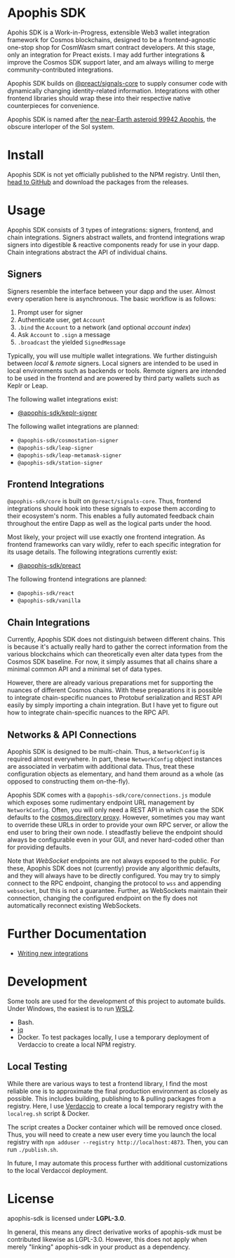 # Apophis SDK
Apohis SDK is a Work-in-Progress, extensible Web3 wallet integration framework for Cosmos blockchains, designed to be a frontend-agnostic one-stop shop for CosmWasm smart contract developers. At this stage, only an integration for Preact exists. I may add further integrations & improve the Cosmos SDK support later, and am always willing to merge community-contributed integrations.

Apophis SDK builds on [@preact/signals-core](https://www.npmjs.com/package/@preact/signals-core) to supply consumer code with dynamically changing identity-related information. Integrations with other frontend libraries should wrap these into their respective native counterpieces for convenience.

Apophis SDK is named after [the near-Earth asteroid 99942 Apophis](https://en.wikipedia.org/wiki/99942_Apophis), the obscure interloper of the Sol system.

# Install
Apophis SDK is not yet officially published to the NPM registry. Until then, [head to GitHub](https://github.com/kiruse/apophis-sdk) and download the packages from the releases.

# Usage
Apophis SDK consists of 3 types of integrations: signers, frontend, and chain integrations. Signers abstract wallets, and frontend integrations wrap signers into digestible & reactive components ready for use in your dapp. Chain integrations abstract the API of individual chains.

## Signers
Signers resemble the interface between your dapp and the user. Almost every operation here is asynchronous. The basic workflow is as follows:

1. Prompt user for signer
2. Authenticate user, get `Account`
3. `.bind` the `Account` to a network (and optional *account index*)
4. Ask `Account` to `.sign` a message
5. `.broadcast` the yielded `SignedMessage`

Typically, you will use multiple wallet integrations. We further distinguish between *local* & *remote* signers. Local signers are intended to be used in local environments such as backends or tools. Remote signers are intended to be used in the frontend and are powered by third party wallets such as Keplr or Leap.

The following wallet integrations exist:

- [@apophis-sdk/keplr-signer](packages/keplr-signer/README.md)

The following wallet integrations are planned:

- `@apophis-sdk/cosmostation-signer`
- `@apophis-sdk/leap-signer`
- `@apophis-sdk/leap-metamask-signer`
- `@apophis-sdk/station-signer`

## Frontend Integrations
`@apophis-sdk/core` is built on `@preact/signals-core`. Thus, frontend integrations should hook into these signals to expose them according to their ecosystem's norm. This enables a fully automated feedback chain throughout the entire Dapp as well as the logical parts under the hood.

Most likely, your project will use exactly one frontend integration. As frontend frameworks can vary wildly, refer to each specific integration for its usage details. The following integrations currently exist:

- [@apophis-sdk/preact](packages/preact/README.md)

The following frontend integrations are planned:

- `@apophis-sdk/react`
- `@apophis-sdk/vanilla`

## Chain Integrations
Currently, Apophis SDK does not distinguish between different chains. This is because it's actually really hard to gather the correct information from the various blockchains which can theoretically even alter data types from the Cosmos SDK baseline. For now, it simply assumes that all chains share a minimal common API and a minimal set of data types.

However, there are already various preparations met for supporting the nuances of different Cosmos chains. With these preparations it is possible to integrate chain-specific nuances to Protobuf serialization and REST API easily by simply importing a chain integration. But I have yet to figure out how to integrate chain-specific nuances to the RPC API.

## Networks & API Connections
Apophis SDK is designed to be multi-chain. Thus, a `NetworkConfig` is required almost everywhere. In part, these `NetworkConfig` object instances are associated in verbatim with additional data. Thus, treat these configuration objects as elementary, and hand them around as a whole (as opposed to constructing them on-the-fly).

Apophis SDK comes with a `@apophis-sdk/core/connections.js` module which exposes some rudimentary endpoint URL management by `NetworkConfig`. Often, you will only need a REST API in which case the SDK defaults to the [cosmos.directory proxy](https://cosmos.directory). However, sometimes you may want to override these URLs in order to provide your own RPC server, or allow the end user to bring their own node. I steadfastly believe the endpoint should always be configurable even in your GUI, and never hard-coded other than for providing defaults.

Note that *WebSocket* endpoints are not always exposed to the public. For these, Apophis SDK does not (currently) provide any algorithmic defaults, and they will always have to be directly configured. You may try to simply connect to the RPC endpoint, changing the protocol to `wss` and appending `websocket`, but this is not a guarantee. Further, as WebSockets maintain their connection, changing the configured endpoint on the fly does not automatically reconnect existing WebSockets.

# Further Documentation
- [Writing new integrations](docs/integration.md)

# Development
Some tools are used for the development of this project to automate builds. Under Windows, the easiest is to run [WSL2](https://learn.microsoft.com/en-us/windows/wsl/install).

- Bash.
- [jq](https://jqlang.github.io/jq/download/)
- Docker. To test packages locally, I use a temporary deployment of Verdaccio to create a local NPM registry.

## Local Testing
While there are various ways to test a frontend library, I find the most reliable one is to approximate the final production environment as closely as possible. This includes building, publishing to & pulling packages from a registry. Here, I use [Verdaccio](https://verdaccio.org/) to create a local temporary registry with the `localreg.sh` script & Docker.

The script creates a Docker container which will be removed once closed. Thus, you will need to create a new user every time you launch the local registry with `npm adduser --registry http://localhost:4873`. Then, you can run `./publish.sh`.

In future, I may automate this process further with additional customizations to the local Verdaccoi deployment.

# License
apophis-sdk is licensed under **LGPL-3.0**.

In general, this means any direct derivative works of apophis-sdk must be contributed likewise as LGPL-3.0. However, this does not apply when merely "linking" apophis-sdk in your product as a dependency.
